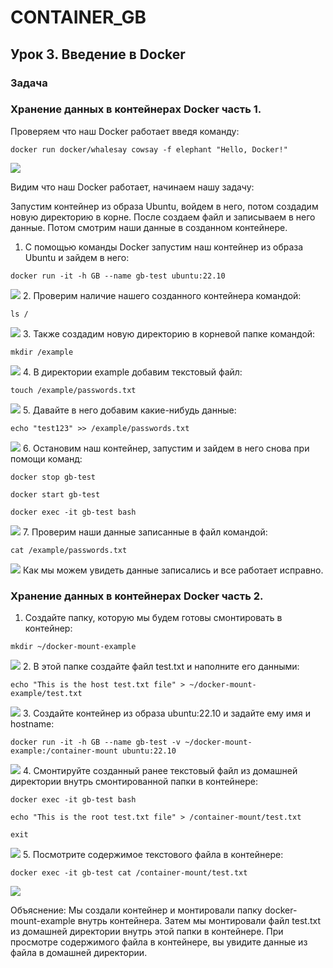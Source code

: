 # CONTAINER_GB

## Урок 3. Введение в Docker

### Задача

### Хранение данных в контейнерах Docker часть 1.

Проверяем что наш Docker работает введя команду:
```
docker run docker/whalesay cowsay -f elephant "Hello, Docker!"
```
![](https://github.com/Mihail148/CONTAINER_GB/blob/main/PICTURES_HW3/%D0%94%D0%973%20%D1%81%D0%BA%D1%80%D0%B8%D0%BD-1.png)

Видим что наш Docker работает, начинаем нашу задачу:

Запустим контейнер из образа Ubuntu, войдем в него, потом создадим новую директорию в корне. После создаем файл и записываем в него данные. Потом смотрим наши данные в созданном контейнере.

1. С помощью команды Docker запустим наш контейнер из образа Ubuntu и зайдем в него:
```
docker run -it -h GB --name gb-test ubuntu:22.10
```
![](https://github.com/Mihail148/CONTAINER_GB/blob/main/PICTURES_HW3/%D0%94%D0%973%20%D1%81%D0%BA%D1%80%D0%B8%D0%BD-3.png)
2. Проверим наличие нашего созданного контейнера командой:
```
ls /
```
![](https://github.com/Mihail148/CONTAINER_GB/blob/main/PICTURES_HW3/%D0%94%D0%973%20%D1%81%D0%BA%D1%80%D0%B8%D0%BD-3.png)
3. Также создадим новую директорию в корневой папке командой:
```
mkdir /example
```
![](https://github.com/Mihail148/CONTAINER_GB/blob/main/PICTURES_HW3/%D0%94%D0%973%20%D1%81%D0%BA%D1%80%D0%B8%D0%BD-2.png)
4. В директории example добавим текстовый файл:
```
touch /example/passwords.txt
```
![](https://github.com/Mihail148/CONTAINER_GB/blob/main/PICTURES_HW3/%D0%94%D0%973%20%D1%81%D0%BA%D1%80%D0%B8%D0%BD-4.png)
5. Давайте в него добавим какие-нибудь данные:
```
echo "test123" >> /example/passwords.txt
```
![](https://github.com/Mihail148/CONTAINER_GB/blob/main/PICTURES_HW3/%D0%94%D0%973%20%D1%81%D0%BA%D1%80%D0%B8%D0%BD-4.png)
6. Остановим наш контейнер, запустим и зайдем в него снова при помощи команд:
```
docker stop gb-test

docker start gb-test

docker exec -it gb-test bash
```
![](https://github.com/Mihail148/CONTAINER_GB/blob/main/PICTURES_HW3/%D0%94%D0%973%20%D1%81%D0%BA%D1%80%D0%B8%D0%BD-5.png)
7. Проверим наши данные записанные в файл командой:
```
cat /example/passwords.txt
```
![](https://github.com/Mihail148/CONTAINER_GB/blob/main/PICTURES_HW3/%D0%94%D0%973%20%D1%81%D0%BA%D1%80%D0%B8%D0%BD-6.png)
Как мы можем увидеть данные записались и все работает исправно.

### Хранение данных в контейнерах Docker часть 2.

1. Создайте папку, которую мы будем готовы смонтировать в контейнер:
```
mkdir ~/docker-mount-example
```
![](https://github.com/Mihail148/CONTAINER_GB/blob/main/PICTURES_HW3/%D0%94%D0%973%20%D1%81%D0%BA%D1%80%D0%B8%D0%BD-7.png)
2. В этой папке создайте файл test.txt и наполните его данными:
```
echo "This is the host test.txt file" > ~/docker-mount-example/test.txt
```
![](https://github.com/Mihail148/CONTAINER_GB/blob/main/PICTURES_HW3/%D0%94%D0%973%20%D1%81%D0%BA%D1%80%D0%B8%D0%BD-8.png)
3. Создайте контейнер из образа ubuntu:22.10 и задайте ему имя и hostname:
```
docker run -it -h GB --name gb-test -v ~/docker-mount-example:/container-mount ubuntu:22.10
```
![](https://github.com/Mihail148/CONTAINER_GB/blob/main/PICTURES_HW3/%D0%94%D0%973%20%D1%81%D0%BA%D1%80%D0%B8%D0%BD-9.png)
4. Смонтируйте созданный ранее текстовый файл из домашней директории внутрь смонтированной папки в контейнере:
```
docker exec -it gb-test bash

echo "This is the root test.txt file" > /container-mount/test.txt

exit
```
![](https://github.com/Mihail148/CONTAINER_GB/blob/main/PICTURES_HW3/%D0%94%D0%973%20%D1%81%D0%BA%D1%80%D0%B8%D0%BD-10.png)
5. Посмотрите содержимое текстового файла в контейнере:
```
docker exec -it gb-test cat /container-mount/test.txt
```
![](https://github.com/Mihail148/CONTAINER_GB/blob/main/PICTURES_HW3/%D0%94%D0%973%20%D1%81%D0%BA%D1%80%D0%B8%D0%BD-11.png)

Объяснение: Мы создали контейнер и монтировали папку docker-mount-example внутрь контейнера. Затем мы монтировали файл test.txt из домашней директории внутрь этой папки в контейнере. При просмотре содержимого файла в контейнере, вы увидите данные из файла в домашней директории.
